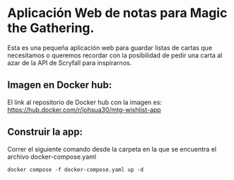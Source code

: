 # Aplicación Web de notas para Magic the Gathering.

Esta es una pequeña aplicación web para guardar listas de cartas que necesitamos o queremos recordar con la posibilidad de pedir una carta al azar de la API de Scryfall para inspirarnos.

## Imagen en Docker hub:

El link al repositorio de Docker hub con la imagen es: https://hub.docker.com/r/johsua30/mtg-wishlist-app

## Construir la app:

Correr el siguiente comando desde la carpeta en la que se encuentra el archivo docker-compose.yaml

``` docker compose -f docker-compose.yaml up -d ```
